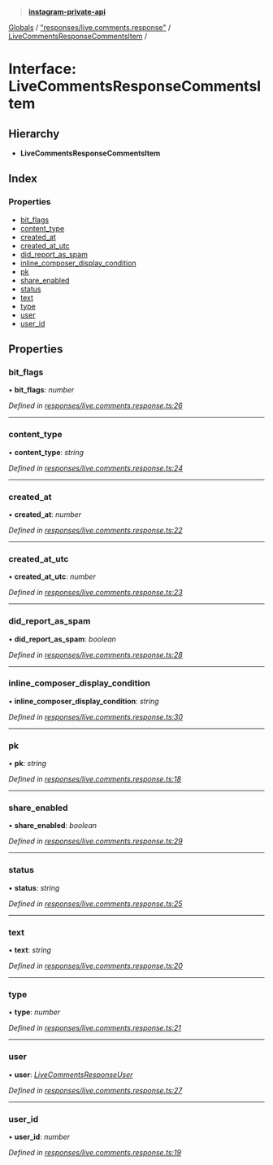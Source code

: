 > **[instagram-private-api](../README.md)**

[Globals](../README.md) / ["responses/live.comments.response"](../modules/_responses_live_comments_response_.md) / [LiveCommentsResponseCommentsItem](_responses_live_comments_response_.livecommentsresponsecommentsitem.md) /

# Interface: LiveCommentsResponseCommentsItem

## Hierarchy

* **LiveCommentsResponseCommentsItem**

## Index

### Properties

* [bit_flags](_responses_live_comments_response_.livecommentsresponsecommentsitem.md#bit_flags)
* [content_type](_responses_live_comments_response_.livecommentsresponsecommentsitem.md#content_type)
* [created_at](_responses_live_comments_response_.livecommentsresponsecommentsitem.md#created_at)
* [created_at_utc](_responses_live_comments_response_.livecommentsresponsecommentsitem.md#created_at_utc)
* [did_report_as_spam](_responses_live_comments_response_.livecommentsresponsecommentsitem.md#did_report_as_spam)
* [inline_composer_display_condition](_responses_live_comments_response_.livecommentsresponsecommentsitem.md#inline_composer_display_condition)
* [pk](_responses_live_comments_response_.livecommentsresponsecommentsitem.md#pk)
* [share_enabled](_responses_live_comments_response_.livecommentsresponsecommentsitem.md#share_enabled)
* [status](_responses_live_comments_response_.livecommentsresponsecommentsitem.md#status)
* [text](_responses_live_comments_response_.livecommentsresponsecommentsitem.md#text)
* [type](_responses_live_comments_response_.livecommentsresponsecommentsitem.md#type)
* [user](_responses_live_comments_response_.livecommentsresponsecommentsitem.md#user)
* [user_id](_responses_live_comments_response_.livecommentsresponsecommentsitem.md#user_id)

## Properties

###  bit_flags

• **bit_flags**: *number*

*Defined in [responses/live.comments.response.ts:26](https://github.com/dilame/instagram-private-api/blob/3e16058/src/responses/live.comments.response.ts#L26)*

___

###  content_type

• **content_type**: *string*

*Defined in [responses/live.comments.response.ts:24](https://github.com/dilame/instagram-private-api/blob/3e16058/src/responses/live.comments.response.ts#L24)*

___

###  created_at

• **created_at**: *number*

*Defined in [responses/live.comments.response.ts:22](https://github.com/dilame/instagram-private-api/blob/3e16058/src/responses/live.comments.response.ts#L22)*

___

###  created_at_utc

• **created_at_utc**: *number*

*Defined in [responses/live.comments.response.ts:23](https://github.com/dilame/instagram-private-api/blob/3e16058/src/responses/live.comments.response.ts#L23)*

___

###  did_report_as_spam

• **did_report_as_spam**: *boolean*

*Defined in [responses/live.comments.response.ts:28](https://github.com/dilame/instagram-private-api/blob/3e16058/src/responses/live.comments.response.ts#L28)*

___

###  inline_composer_display_condition

• **inline_composer_display_condition**: *string*

*Defined in [responses/live.comments.response.ts:30](https://github.com/dilame/instagram-private-api/blob/3e16058/src/responses/live.comments.response.ts#L30)*

___

###  pk

• **pk**: *string*

*Defined in [responses/live.comments.response.ts:18](https://github.com/dilame/instagram-private-api/blob/3e16058/src/responses/live.comments.response.ts#L18)*

___

###  share_enabled

• **share_enabled**: *boolean*

*Defined in [responses/live.comments.response.ts:29](https://github.com/dilame/instagram-private-api/blob/3e16058/src/responses/live.comments.response.ts#L29)*

___

###  status

• **status**: *string*

*Defined in [responses/live.comments.response.ts:25](https://github.com/dilame/instagram-private-api/blob/3e16058/src/responses/live.comments.response.ts#L25)*

___

###  text

• **text**: *string*

*Defined in [responses/live.comments.response.ts:20](https://github.com/dilame/instagram-private-api/blob/3e16058/src/responses/live.comments.response.ts#L20)*

___

###  type

• **type**: *number*

*Defined in [responses/live.comments.response.ts:21](https://github.com/dilame/instagram-private-api/blob/3e16058/src/responses/live.comments.response.ts#L21)*

___

###  user

• **user**: *[LiveCommentsResponseUser](_responses_live_comments_response_.livecommentsresponseuser.md)*

*Defined in [responses/live.comments.response.ts:27](https://github.com/dilame/instagram-private-api/blob/3e16058/src/responses/live.comments.response.ts#L27)*

___

###  user_id

• **user_id**: *number*

*Defined in [responses/live.comments.response.ts:19](https://github.com/dilame/instagram-private-api/blob/3e16058/src/responses/live.comments.response.ts#L19)*
